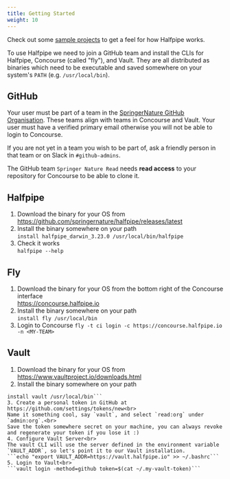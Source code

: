 ```yaml
---
title: Getting Started
weight: 10
---
```


Check out some [sample projects](https://github.com/springernature/halfpipe-examples) to get a feel for how Halfpipe works.

To use Halfpipe we need to join a GitHub team and install the CLIs for Halfpipe, Concourse (called "fly"), and Vault. They are all distributed as binaries which need to be executable and saved somewhere on your system's `PATH` (e.g. `/usr/local/bin`).

## GitHub

Your user must be part of a team in the [SpringerNature GitHub Organisation](https://github.com/orgs/springernature/teams). These teams align with teams in Concourse and Vault. Your user must have a verified primary email otherwise you will not be able to login to Concourse.

If you are not yet in a team you wish to be part of, ask a friendly person in that team or on Slack in `#github-admins`.

The GitHub team `Springer Nature Read` needs **read access** to your repository for Concourse to be able to clone it.

## Halfpipe
1. Download the binary for your OS from<br>
  <https://github.com/springernature/halfpipe/releases/latest>
2. Install the binary somewhere on your path<br>
  ```install halfpipe_darwin_3.23.0 /usr/local/bin/halfpipe```
3. Check it works<br>
  ```halfpipe --help```

## Fly
1. Download the binary for your OS from the bottom right of the Concourse interface<br/>
  https://concourse.halfpipe.io
2. Install the binary somewhere on your path<br>
  ```install fly /usr/local/bin```
3. Login to Concourse
  ```fly -t ci login -c https://concourse.halfpipe.io -n <MY-TEAM>```

## Vault
1. Download the binary for your OS from<br>
  https://www.vaultproject.io/downloads.html
2. Install the binary somewhere on your path<br>
  ```unzip vault_1.2.3_darwin_amd64.zip
  install vault /usr/local/bin```
3. Create a personal token in GitHub at https://github.com/settings/tokens/new<br>
  Name it something cool, say `vault`, and select `read:org` under `admin:org`.<br>
  Save the token somewhere secret on your machine, you can always revoke and regenerate your token if you lose it :)
4. Configure Vault Server<br>
The vault CLI will use the server defined in the environment variable `VAULT_ADDR`, so let's point it to our Vault installation.
  ```echo "export VAULT_ADDR=https://vault.halfpipe.io" >> ~/.bashrc```
5. Login to Vault<br>
  ```vault login -method=github token=$(cat ~/.my-vault-token)```
